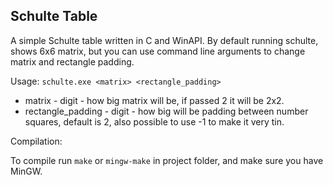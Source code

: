 ## Schulte Table

A simple Schulte table written in C and WinAPI.
By default running schulte, shows 6x6 matrix, but you can use command line arguments to change matrix and rectangle padding.

Usage:
`schulte.exe <matrix> <rectangle_padding>`
 - matrix            - digit - how big matrix will be, if passed 2 it will be 2x2.
 - rectangle_padding - digit - how big will be padding between number squares, default is 2, also possible to use -1 to make it very tin.

Compilation:

To compile run `make` or `mingw-make` in project folder, and make sure you have MinGW.

